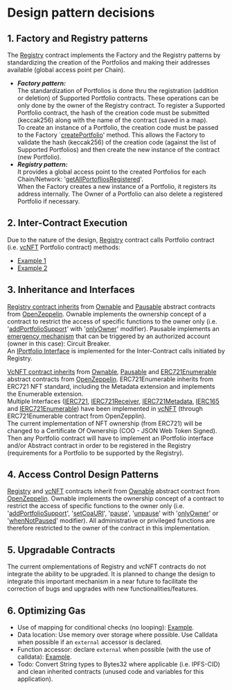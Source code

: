 # **Design pattern decisions**

## 1. **Factory and Registry patterns**
The [Registry](../contracts/Registry.sol#L1) contract implements the Factory and the Registry patterns by standardizing the creation of the Portfolios and making their addresses available (global access point per Chain).  
- ***Factory pattern:***  
The standardization of Portfolios is done thru the registration (addition or deletion) of Supported Portfolio contracts. These operations can be only done by the owner of the Registry contract. To register a Supported Portfolio contract, the hash of the creation code must be submitted (keccak256) along with the name of the contract (saved in a map).  
To create an instance of a Portfolio, the creation code must be passed to the Factory `[createPortfolio](../contracts/Registry.sol#L64)' method. This allows the Factory to validate the hash (keccak256) of the creation code (against the list of Supported Portfolios) and then create the new instance of the contract (new Portfolio).  
- ***Registry pattern:***  
It provides a global access point to the created Portfolios for each Chain/Network: '[getAllPortofliosRegistered](../contracts/Registry.sol#L114)'.  
When the Factory creates a new instance of a Portfolio, it registers its address internally. The Owner of a Portfolio can also delete a registered Portfolio if necessary.  

## 2. Inter-Contract Execution
Due to the nature of the design, [Registry](../contracts/Registry.sol#L1) contract calls Portfolio contract (i.e. [vcNFT](../contracts/vcNFT.sol) Portfolio contract) methods: 
- [Example 1](../contracts/Registry.sol#L74)
- [Example 2](../contracts/Registry.sol#L102)

## 3. Inheritance and Interfaces
[Registry contract inherits](../contracts/Registry.sol#L19) from [Ownable](https://docs.openzeppelin.com/contracts/4.x/api/access#Ownable) and [Pausable](https://docs.openzeppelin.com/contracts/4.x/api/security#Pausable) abstract contracts from [OpenZeppelin](https://docs.openzeppelin.com/openzeppelin/). Ownable implements the ownership concept of a contract to restrict the access of specific functions to the owner only (i.e. '[addPortfolioSupport](../contracts/Registry.sol#L132)' with '[onlyOwner](https://docs.openzeppelin.com/contracts/4.x/api/access#Ownable-onlyOwner--)' modifier).  Pausable implements an [emergency mechanism](../contracts/Registry.sol#L168) that can be triggered by an authorized account (owner in this case): Circuit Breaker.  
An [IPortfolio Interface](../contracts/Registry.sol#L14) is implemented for the Inter-Contract calls initiated by Registry. 

[VcNFT contract inherits](../contracts/vcNFT.sol#L16) from [Ownable](https://docs.openzeppelin.com/contracts/4.x/api/access#Ownable), [Pausable](https://docs.openzeppelin.com/contracts/4.x/api/security#Pausable) and [ERC721Enumerable](https://docs.openzeppelin.com/contracts/4.x/api/token/erc721#ERC721Enumerable) abstract contracts from [OpenZeppelin](https://docs.openzeppelin.com/openzeppelin/). ERC721Enumerable inherits from ERC721 NFT standard, including the Metadata extension and implements the Enumerable extension.  
Multiple Interfaces ([IERC721](https://docs.openzeppelin.com/contracts/4.x/api/token/erc721#IERC721), [IERC721Receiver](https://docs.openzeppelin.com/contracts/4.x/api/token/erc721#IERC721Receiver), [IERC721Metadata](https://docs.openzeppelin.com/contracts/4.x/api/token/erc721#IERC721Metadata), [IERC165](https://docs.openzeppelin.com/contracts/4.x/api/utils#IERC165) and [IERC721Enumerable](https://docs.openzeppelin.com/contracts/4.x/api/token/erc721#IERC721Enumerable)) have been implemented in [vcNFT](../contracts/vcNFT.sol) (through ERC721Enumerable contract from OpenZepplin).  
The current implementation of NFT ownership (from ERC721) will be changed to a Certificate Of Ownership (COO - JSON Web Token Signed). Then any Portfolio contract will have to implement an IPortfolio interface and/or Abstract contract in order to be registered in the Registry (requirements for a Portfolio to be supported by the Registry).  
 
## 4. Access Control Design Patterns
[Registry](../contracts/Registry.sol#L19) and [vcNFT](../contracts/vcNFT.sol#L15) contracts inherit from [Ownable](https://docs.openzeppelin.com/contracts/4.x/api/access#Ownable) abstract contract from [OpenZeppelin](https://docs.openzeppelin.com/openzeppelin/). Ownable implements the ownership concept of a contract to restrict the access of specific functions to the owner only (i.e. '[addPortfolioSupport](../contracts/Registry.sol#L132)', '[setCoaURI](../contracts/vcNFT.sol#L101)', '[pause](../contracts/vcNFT.sol#L144)', '[unpause](../contracts/Registry.sol#L175)' with '[onlyOwner](https://docs.openzeppelin.com/contracts/4.x/api/access#Ownable-onlyOwner--)' or '[whenNotPaused](https://docs.openzeppelin.com/contracts/4.x/api/security#Pausable-whenNotPaused--)' modifier). All administrative or privileged functions are therefore restricted to the owner of the contract in this implementation.

## 5. Upgradable Contracts
The current omplementations of Registry and vcNFT contracts do not integrate the ability to be upgraded. It is planned to change the design to integrate this important mechanism in a near future to facilitate the correction of bugs and upgrades with new functionalities/features.

## 6. Optimizing Gas
- Use of mapping for conditional checks (no looping): [Example](../contracts/Registry.sol#L98).
- Data location: Use memory over storage where possible. Use Calldata when possible if an `external` accessor is declared.
- Function accessor: declare `external` when possible (with the use of calldata): [Example](../contracts/Registry.sol#L64).
- Todo: Convert String types to Bytes32 where applicable (i.e. IPFS-CID) and clean inherited contracts (unused code and variables for this application).